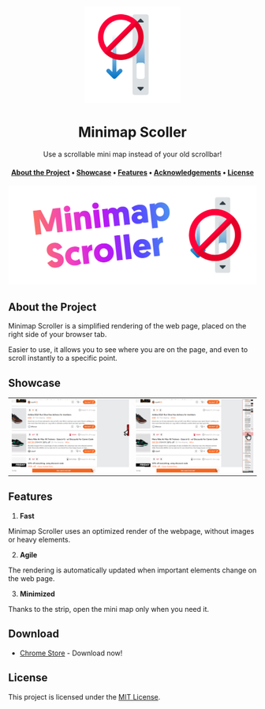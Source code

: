 <a name="readme-top"></a>
<!--
*** Thanks for using Document My Project. (https://github.com/luisvent/document_my_project) 
*** If you have a suggestion that would make this better, please fork  
*** the repo and create a pull request or simply open an issue.
*** Don't forget to give the project a star!
-->


<div align="center">

<a href="" target="_blank" title="Go to  website">
<img width="196px" alt="Minimap Scoller" src="img/icon.png">
</a>

# Minimap Scoller

Use a scrollable mini map instead of your old scrollbar!

</div>


<div align="center"><h4><a href="#about-the-project">About the Project</a> • <a href="#showcase">Showcase</a> • <a href="#features">Features</a> • <a href="#acknowledgements">Acknowledgements</a> • <a href="#license">License</a></h4></div>

<p align="center"><img src="img/logo.png" alt="Main Image"/></p>

<!-- TABLE_CONTENT_PLACEHOLDER -->

## About the Project

Minimap Scroller is a simplified rendering of the web page, placed on the right side of your browser tab.

Easier to use, it allows you to see where you are on the page, and even to scroll instantly to a specific point.



## Showcase

 <center>

<table>
<tr>
<td><a href="img/1.png"><img width="320" src="img/1.png"></a></td>
<td><a href="img/2.png"><img width="320" src="img/2.png"></a></td>
</tr>
</table>

</center>

## Features

1. **Fast**

Minimap Scroller uses an optimized render of the webpage, without images or heavy elements.

2. **Agile**

The rendering is automatically updated when important elements change on the web page.

3. **Minimized**

Thanks to the strip, open the mini map only when you need it.



## Download

- [Chrome Store](https://chromewebstore.google.com/detail/minimap-scroller/gchpemfjngonblllebgljnaaboembklm) - Download now!


## License

This project is licensed under the [MIT License](https://opensource.org/licenses/MIT).
